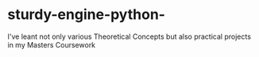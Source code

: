 # sturdy-engine-python-
I've leant not only various Theoretical Concepts but also practical projects in my Masters Coursework 
